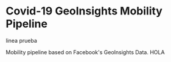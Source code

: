 
# Covid-19 GeoInsights Mobility Pipeline

linea prueba

Mobility pipeline based on Facebook's GeoInsights Data.
HOLA